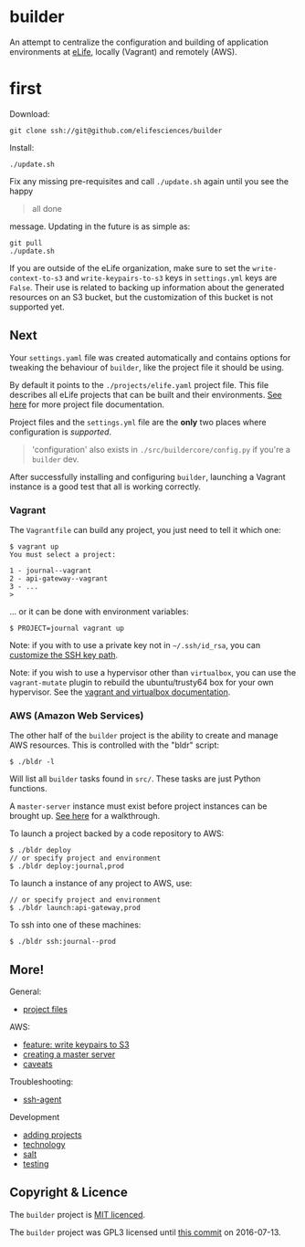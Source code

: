 # builder

An attempt to centralize the configuration and building of application environments at [eLife](https://elifesciences.org), locally (Vagrant) and remotely (AWS).

# first

Download:

	git clone ssh://git@github.com/elifesciences/builder

Install:

    ./update.sh

Fix any missing pre-requisites and call `./update.sh` again until you see the happy

> all done

message. Updating in the future is as simple as:

    git pull
    ./update.sh

If you are outside of the eLife organization, make sure to set the `write-context-to-s3` and `write-keypairs-to-s3` keys in `settings.yml` keys are `False`. Their use is related to backing up information about the generated resources on an S3 bucket, but the customization of this bucket is not supported yet.

## Next

Your `settings.yaml` file was created automatically and contains options for tweaking the behaviour of `builder`, like the project file it should be using.

By default it points to the `./projects/elife.yaml` project file. This file describes all eLife projects that can be built and their environments. [See here](docs/projects.md) for more 
project file documentation.

Project files and the `settings.yml` file are the **only** two places where configuration is _supported_.

> 'configuration' also exists in `./src/buildercore/config.py` if you're a `builder` dev.

After successfully installing and configuring `builder`, launching a Vagrant instance is a good test that all is working correctly.

### Vagrant

The `Vagrantfile` can build any project, you just need to tell it which one:

    $ vagrant up
    You must select a project:

    1 - journal--vagrant
    2 - api-gateway--vagrant
    3 - ...
    >

... or it can be done with environment variables:

    $ PROJECT=journal vagrant up

Note: if you with to use a private key not in `~/.ssh/id_rsa`, you can [customize the SSH key path](docs/ssh-key.md).

Note: if you wish to use a hypervisor other than `virtualbox`, you can use the `vagrant-mutate` plugin
to rebuild the ubuntu/trusty64 box for your own hypervisor.  See the [vagrant and virtualbox documentation](docs/vagrant-and-virtualbox.md).


### AWS (Amazon Web Services)

The other half of the `builder` project is the ability to create and manage AWS resources. This is controlled with the "bldr" script:

    $ ./bldr -l

Will list all `builder` tasks found in `src/`. These tasks are just Python functions.

A `master-server` instance must exist before project instances can be brought up. [See here](docs/master-server.md) for a walkthrough.

To launch a project backed by a code repository to AWS:

    $ ./bldr deploy
    // or specify project and environment
    $ ./bldr deploy:journal,prod

To launch a instance of any project to AWS, use:

    // or specify project and environment
    $ ./bldr launch:api-gateway,prod

To ssh into one of these machines:

    $ ./bldr ssh:journal--prod

## More!

General:
* [project files](docs/projects.md)

AWS:
* [feature: write keypairs to S3](docs/feature,write-keypairs-to-s3.md)
* [creating a master server](docs/master-server.md)
* [caveats](docs/caveats.md)

Troubleshooting:

* [ssh-agent](docs/ssh-agent.md)

Development
* [adding projects](docs/adding-projects.md)
* [technology](docs/tech.md)
* [salt](docs/salt.md)
* [testing](docs/testing.md)

## Copyright & Licence

The `builder` project is [MIT licenced](LICENCE.txt).

The `builder` project was GPL3 licensed until [this commit](https://github.com/elifesciences/builder/commit/2fd91c1cc86efad92a4f40caa93837960baa4855) on 2016-07-13.
